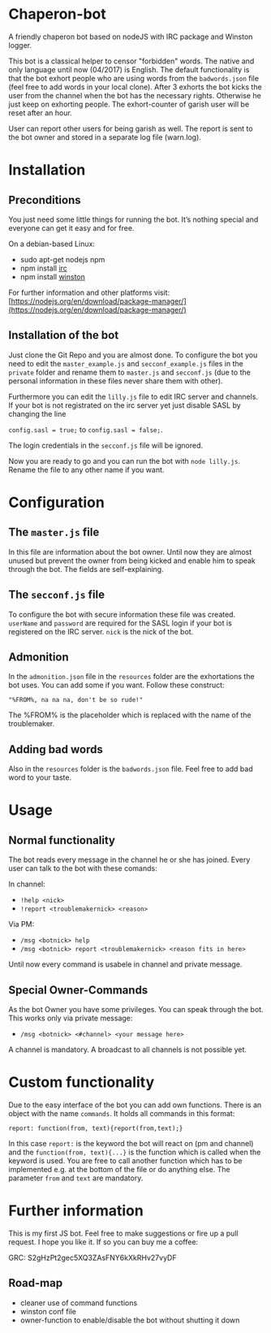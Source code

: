 # Chaperon-bot
A friendly chaperon bot based on nodeJS with IRC package and Winston logger.

This bot is a classical helper to censor "forbidden" words. The native and only language until now (04/2017) is English. 
The default functionality is that the bot exhort people who are using words from the `badwords.json` file (feel free to add words in your local clone). After 3 exhorts the bot kicks the user from the channel when the bot has the necessary rights. Otherwise he just keep on exhorting people. The exhort-counter of garish user will be reset after an hour. 

User can report other users for being garish as well. The report is sent to the bot owner and stored in a separate log file (warn.log).   

# Installation
## Preconditions 
You just need some little things for running the bot. It’s nothing special and everyone can get it easy and for free.

On a debian-based Linux:
* sudo apt-get nodejs npm
* npm install [irc](https://github.com/martynsmith/node-irc)
* npm install [winston](https://github.com/winstonjs/winston)

For further information and other platforms visit: [https://nodejs.org/en/download/package-manager/](https://nodejs.org/en/download/package-manager/)

## Installation of the bot
Just clone the Git Repo and you are almost done. To configure the bot you need to edit the `master_example.js` and `secconf_example.js` files in the `private` folder and rename them to `master.js` and  `secconf.js` (due to the personal information in these files never share them with other).

Furthermore you can edit the `lilly.js` file to edit IRC server and channels. If your bot is not registrated on the irc server yet just disable SASL by changing the line

`config.sasl = true;`
 to
`config.sasl = false;`.

The login credentials in the `secconf.js` file will be ignored. 

Now you are ready to go and you can run the bot with `node lilly.js`. Rename the file to any other name if you want.

# Configuration
## The `master.js` file
In this file are information about the bot owner. Until now they are almost unused but prevent the owner from being kicked and enable him to speak through the bot. The fields are self-explaining.

## The `secconf.js` file
To configure the bot with secure information these file was created. `userName` and  `password` are required for the SASL login if your bot is registered on the IRC server. `nick` is the nick of the bot. 

## Admonition
In the `admonition.json` file in the `resources` folder are the exhortations the bot uses. You can add some if you want. Follow these construct:

`"%FROM%, na na na, don't be so rude!"` 

The %FROM% is the placeholder which is replaced with the name of the troublemaker. 

## Adding bad words 
Also in the `resources` folder is the `badwords.json` file. Feel free to add bad word to your taste.

# Usage
## Normal functionality
The bot reads every message in the channel he or she has joined. Every user can talk to the bot with these comands:

In channel:
* `!help <nick>`
* `!report <troublemakernick> <reason>`

Via PM:
* `/msg <botnick> help`
* `/msg <botnick> report <troublemakernick> <reason fits in here>`

Until now every command is usabele in channel and private message.

## Special Owner-Commands
As the bot Owner you have some privileges. You can speak through the bot. This works only via private message:

* `/msg <botnick> <#channel> <your message here>`

A channel is mandatory. A broadcast to all channels is not possible yet.

# Custom functionality
Due to the easy interface of the bot you can add own functions. There is an object with the name `commands`. It holds all commands in this format:

`report: function(from, text){report(from,text);} `

In this case `report:` is the keyword the bot will react on (pm and channel) and the `function(from, text){...}` is the function which is called when the keyword is used. You are free to call another function which has to be implemented e.g. at the bottom of the file or do anything else. The parameter `from` and `text` are mandatory.

# Further information
This is my first JS bot. Feel free to make suggestions or fire up a pull request. I hope you like  it. If so you can buy me a coffee:

GRC: S2gHzPt2gec5XQ3ZAsFNY6kXkRHv27vyDF

## Road-map
* cleaner use of command functions
* winston conf file
* owner-function to enable/disable the bot without shutting it down
